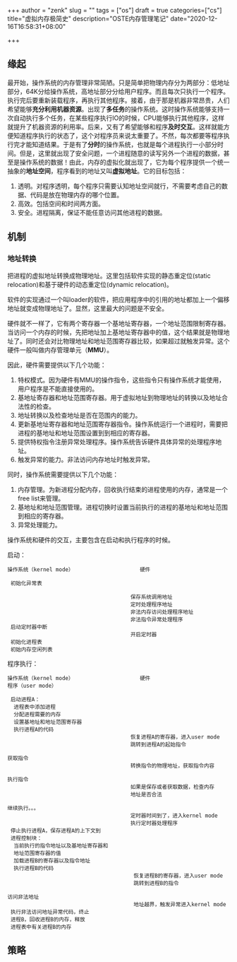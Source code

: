 +++
author = "zenk"
slug = ""
tags = ["os"]
draft = true
categories=["cs"]
title="虚拟内存极简史"
description="OSTE内存管理笔记"
date="2020-12-16T16:58:31+08:00"

+++

## 缘起

最开始，操作系统的内存管理非常简陋。只是简单把物理内存分为两部分：低地址部分，64K分给操作系统，高地址部分分给用户程序。而且每次只执行一个程序。执行完后要重新装载程序，再执行其他程序。接着，由于那是机器非常昂贵，人们希望能够**充分利用机器资源**。出现了**多任务**的操作系统。这时操作系统能够支持一次自动执行多个任务，在某些程序执行IO的时候，CPU能够执行其他程序，这样就提升了机器资源的利用率。后来，又有了希望能够和程序**及时交互**。这样就能方便知道程序执行的状态了，这个对程序员来说太重要了。不然，每次都要等程序执行完才能知道结果。于是有了**分时**的操作系统，也就是每个进程执行一小部分时间。但是，这里就出现了安全问题，一个进程随意的读写另外一个进程的数据，甚至是操作系统的数据！由此，内存的虚拟化就出现了，它为每个程序提供一个统一抽象的**地址空间**，程序看到的地址又叫**虚拟地址**。它的目标包括：

1. 透明。对程序透明，每个程序只需要认知地址空间就行，不需要考虑自己的数据、代码是放在物理内存的哪个位置。
2. 高效。包括空间和时间两方面。
3. 安全。进程隔离，保证不能任意访问其他进程的数据。

## 机制

### 地址转换

把进程的虚拟地址转换成物理地址。这里包括软件实现的静态重定位(static relocation)和基于硬件的动态重定位(dynamic relocation)。

软件的实现通过一个叫loader的软件，把应用程序中的引用的地址都加上一个偏移地址就变成物理地址了。显然，这里最大的问题是不安全。

硬件就不一样了，它有两个寄存器一个基地址寄存器，一个地址范围限制寄存器。当访问一个内存的时候，先把地址加上基地址寄存器中的值，这个结果就是物理地址了。同时还会对比物理地址和地址范围寄存器比较，如果超过就触发异常。这个硬件一般叫做内存管理单元（**MMU**）。

因此，硬件需要提供以下几个功能：

1. 特权模式。因为硬件有MMU的操作指令，这些指令只有操作系统才能使用，用户程序是不能直接使用的。
2. 基地址寄存器和地址范围寄存器。用于虚拟地址到物理地址的转换以及地址合法性的检查。
3. 地址转换以及检查地址是否在范围内的能力。
4. 更新基地址寄存器和地址范围寄存器指令。操作系统运行一个进程时，需要把进程的基地址和地址范围设置到到相应的寄存器。
5. 提供特权指令注册异常处理程序。操作系统告诉硬件具体异常的处理程序地址。
6. 触发异常的能力。非法访问内存地址时触发异常。

同时，操作系统需要提供以下几个功能：

1. 内存管理。为新进程分配内存，回收执行结束的进程使用的内存，通常是一个free list来管理。
2. 基地址和地址范围管理。进程切换时设置当前执行的进程的基地址和地址范围到相应的寄存器。
3. 异常处理能力。

操作系统和硬件的交互，主要包含在启动和执行程序的时候。

启动：

```
操作系统（kernel mode）                     硬件

 初始化异常表

                                       保存系统调用地址
                                       定时处理程序地址
                                       非法内存访问处理程序地址
                                       非法指令异常处理程序
 启动定时器中断
                                       开启定时器
 初始化进程表
 初始内存空闲列表
```

程序执行：

```
操作系统（kernel mode）                     硬件                            程序（user mode）

 启动进程A：
  进程表中添加进程
  分配进程需要的内存
  设置基地址和地址范围寄存器
  执行进程A的代码
                                       恢复进程A的寄存器，进入user mode
                                       跳转到进程A的起始指令
                                                                              获取指令
                                       转换指令的物理地址，获取指令内容
                                                                              执行指令
                                       如果是保存或者获取数据，检查内存
                                       地址是否合法
                                                                              继续执行。。。
                                       定时器时间到了，进入kernel mode
                                       执行定时器处理程序
 停止执行进程A，保存进程A的上下文到
 进程控制块：
  当前执行的指令地址以及基地址寄存器和
  地址范围寄存器的值
  加载进程B的寄存器以及指令地址
  执行进程B的代码
										恢复进程B的寄存器，进入user mode
										跳转到进程B的指令
										                                       访问非法地址
										地址越界，触发异常进入kernel mode
 执行非法访问地址异常代码，终止
 进程B，回收进程B的内存，释放
 进程表中有关进程B的内存
```



## 策略